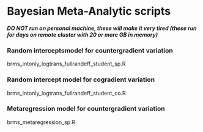 # Bayesian Meta-Analytic scripts

***DO NOT run on personal machine, these will make it very tired (these run for days on remote cluster with 20 or more GB in memory)***

### Random interceptsmodel for countergradient variation

brms_intonly_logtrans_fullrandeff_student_sp.R

### Random intercept model for cogradient variation

brms_intonly_logtrans_fullrandeff_student_co.R

### Metaregression model for countergradient variation

brms_metaregression_sp.R
